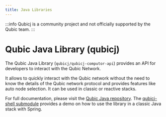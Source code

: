 ```yaml
---
title: Java Libraries
---
```


:::info
Qubicj is a community project and not officially supported by the Qubic team.
:::

# Qubic Java Library (qubicj)

The Qubic Java Library (`qubicj/qubicj-computor-api`) provides an API for developers to interact with the Qubic Network.

It allows to quickly interact with the Qubic network without the need to 
know the details of the Qubic network protocol and provides features like auto node selection.
It can be used in classic or reactive stacks.

For full documentation, please visit the [Qubic Java repository](https://gitlab.com/qubic-contributions/qubicj). 
The [qubicj-shell submodule](https://gitlab.com/qubic-contributions/qubicj/-/blob/main/qubicj-shell) provides a demo on 
how to use the library in a classic Java stack with Spring.

